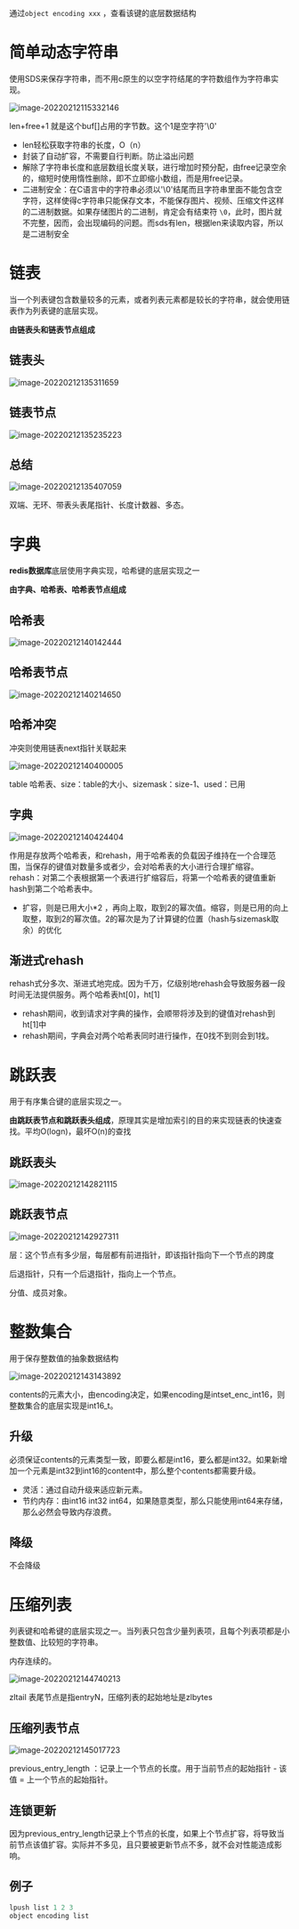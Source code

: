 通过`object encoding xxx` ，查看该键的底层数据结构

# 简单动态字符串

使用SDS来保存字符串，而不用c原生的以空字符结尾的字符数组作为字符串实现。

![image-20220212115332146](C:\Users\Administrator\Desktop\redis笔记\images\image-20220212115332146.png)

len+free+1 就是这个buf[]占用的字节数。这个1是空字符'\0'

- len轻松获取字符串的长度，O（n）
- 封装了自动扩容，不需要自行判断。防止溢出问题
- 解除了字符串长度和底层数组长度关联，进行增加时预分配，由free记录空余的，缩短时使用惰性删除，即不立即缩小数组，而是用free记录。
- 二进制安全：在C语言中的字符串必须以'\0'结尾而且字符串里面不能包含空字符，这样使得c字符串只能保存文本，不能保存图片、视频、压缩文件这样的二进制数据。如果存储图片的二进制，肯定会有结束符 `\0`，此时，图片就不完整，因而，会出现编码的问题。而sds有len，根据len来读取内容，所以是二进制安全

# 链表

当一个列表键包含数量较多的元素，或者列表元素都是较长的字符串，就会使用链表作为列表键的底层实现。

**由链表头和链表节点组成**

## 链表头

![image-20220212135311659](C:\Users\Administrator\Desktop\redis笔记\images\image-20220212135311659.png)

## 链表节点

![image-20220212135235223](C:\Users\Administrator\Desktop\redis笔记\images\image-20220212135235223.png)

## 总结

![image-20220212135407059](C:\Users\Administrator\Desktop\redis笔记\images\image-20220212135407059.png)

双端、无环、带表头表尾指针、长度计数器、多态。

# 字典

**redis数据库**底层使用字典实现，哈希键的底层实现之一

**由字典、哈希表、哈希表节点组成**

## 哈希表

![image-20220212140142444](C:\Users\Administrator\Desktop\redis笔记\images\image-20220212140142444.png)

## 哈希表节点

![image-20220212140214650](C:\Users\Administrator\Desktop\redis笔记\images\image-20220212140214650.png)

## 哈希冲突

冲突则使用链表next指针关联起来

![image-20220212140400005](C:\Users\Administrator\Desktop\redis笔记\images\image-20220212140400005.png)

table 哈希表、size：table的大小、sizemask：size-1、used：已用

## 字典

![image-20220212140424404](C:\Users\Administrator\Desktop\redis笔记\images\image-20220212140424404.png)

作用是存放两个哈希表，和rehash，用于哈希表的负载因子维持在一个合理范围，当保存的键值对数量多或者少，会对哈希表的大小进行合理扩缩容。rehash：对第二个表根据第一个表进行扩缩容后，将第一个哈希表的键值重新hash到第二个哈希表中。

- 扩容，则是已用大小*2 ，再向上取，取到2的幂次值。缩容，则是已用的向上取整，取到2的幂次值。2的幂次是为了计算键的位置（hash与sizemask取余）的优化

## 渐进式rehash

rehash式分多次、渐进式地完成。因为千万，亿级别地rehash会导致服务器一段时间无法提供服务。两个哈希表ht[0]，ht[1]

- rehash期间，收到请求对字典的操作，会顺带将涉及到的键值对rehash到ht[1]中
- rehash期间，字典会对两个哈希表同时进行操作，在0找不到则会到1找。

# 跳跃表

用于有序集合键的底层实现之一。

**由跳跃表节点和跳跃表头组成**，原理其实是增加索引的目的来实现链表的快速查找。平均O(logn)，最坏O(n)的查找

## 跳跃表头

![image-20220212142821115](C:\Users\Administrator\Desktop\redis笔记\images\image-20220212142821115.png)

## 跳跃表节点

![image-20220212142927311](C:\Users\Administrator\Desktop\redis笔记\images\image-20220212142927311.png)

层：这个节点有多少层，每层都有前进指针，即该指针指向下一个节点的跨度

后退指针，只有一个后退指针，指向上一个节点。

分值、成员对象。

# 整数集合

用于保存整数值的抽象数据结构

![image-20220212143143892](C:\Users\Administrator\Desktop\redis笔记\images\image-20220212143143892.png)

contents的元素大小，由encoding决定，如果encoding是intset_enc_int16，则整数集合的底层实现是int16_t。

## 升级

必须保证contents的元素类型一致，即要么都是int16，要么都是int32。如果新增加一个元素是int32到int16的content中，那么整个contents都需要升级。

- 灵活：通过自动升级来适应新元素。
- 节约内存：由int16  int32   int64，如果随意类型，那么只能使用int64来存储，那么必然会导致内存浪费。

## 降级

不会降级

# 压缩列表

列表键和哈希键的底层实现之一。当列表只包含少量列表项，且每个列表项都是小整数值、比较短的字符串。

内存连续的。

![image-20220212144740213](C:\Users\Administrator\Desktop\redis笔记\images\image-20220212144740213.png)

zltail 表尾节点是指entryN，压缩列表的起始地址是zlbytes

## 压缩列表节点

![image-20220212145017723](C:\Users\Administrator\Desktop\redis笔记\images\image-20220212145017723.png)

previous_entry_length ：记录上一个节点的长度。用于当前节点的起始指针 - 该值 = 上一个节点的起始指针。

## 连锁更新

因为previous_entry_length记录上个节点的长度，如果上个节点扩容，将导致当前节点该值扩容。实际并不多见，且只要被更新节点不多，就不会对性能造成影响。

## 例子

```js
lpush list 1 2 3 
object encoding list
```

